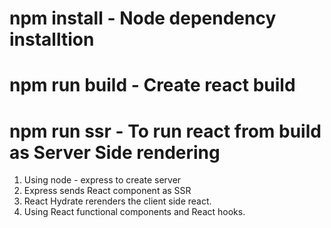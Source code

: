 
# npm install   - Node dependency installtion
# npm run build - Create react build
# npm run ssr - To run react from build as Server Side rendering


1. Using node - express to create server 
2. Express sends React component as SSR
3. React Hydrate rerenders the client side react.
4. Using React functional components and React hooks.



